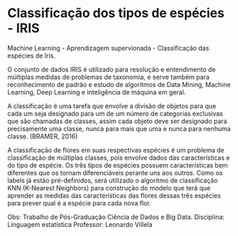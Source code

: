 # Classificação dos tipos de espécies - IRIS
Machine Learning - Aprendizagem supervionada - Classificação das espécies de Iris.

O conjunto de dados IRIS é utilizado para resolução e entendimento de múltiplas medidas de problemas de taxonomia, e serve também para reconhecimento de padrão e estudo de algoritmos de Data Mining, Machine Learning, Deep Learning e inteligência de máquina em geral. 
 
A classificação é uma tarefa que envolve a divisão de objetos para que cada um seja designado para um de um número de categorias exclusivas que são chamadas de classes, assim cada objeto deve ser designado para precisamente uma classe, nunca para mais que uma e nunca para nenhuma classe. (BRAMER, 2016) 
 
A classificação de flores em suas respectivas espécies é um problema de classificação de múltiplas classes, pois envolve dados das características e do tipo de espécie. Os três tipos de espécies possuem características bem diferentes que os tornam diferenciáveis perante uns aos outros. Como os labels já estão pré-definidos, será utilizado o algoritmo de classificação KNN (K-Nearest Neighbors) para construção do modelo que terá que aprender as medidas das características das flores dessas três espécies para prever qual é a espécie para cada nova flor. 


Obs: Trabalho de Pós-Graduação Ciência de Dados e Big Data.
Disciplina: Linguagem estatística
Professor: Leonardo Villela
